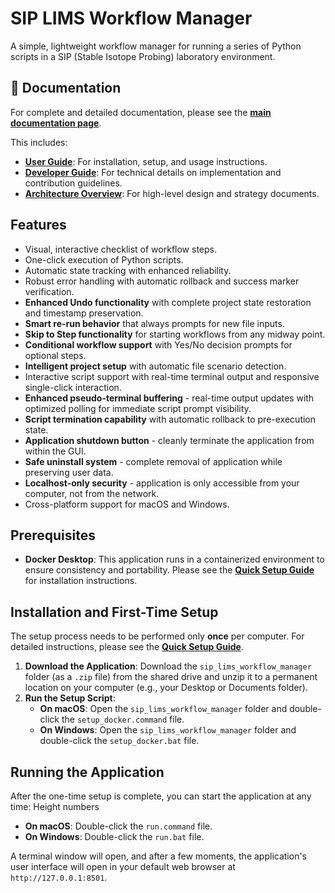# SIP LIMS Workflow Manager

A simple, lightweight workflow manager for running a series of Python scripts in a SIP (Stable Isotope Probing) laboratory environment.

## 📖 Documentation

For complete and detailed documentation, please see the **[main documentation page](docs/index.md)**.

This includes:
- **[User Guide](docs/user_guide)**: For installation, setup, and usage instructions.
- **[Developer Guide](docs/developer_guide)**: For technical details on implementation and contribution guidelines.
- **[Architecture Overview](docs/architecture)**: For high-level design and strategy documents.

## Features

-   Visual, interactive checklist of workflow steps.
-   One-click execution of Python scripts.
-   Automatic state tracking with enhanced reliability.
-   Robust error handling with automatic rollback and success marker verification.
-   **Enhanced Undo functionality** with complete project state restoration and timestamp preservation.
-   **Smart re-run behavior** that always prompts for new file inputs.
-   **Skip to Step functionality** for starting workflows from any midway point.
-   **Conditional workflow support** with Yes/No decision prompts for optional steps.
-   **Intelligent project setup** with automatic file scenario detection.
-   Interactive script support with real-time terminal output and responsive single-click interaction.
-   **Enhanced pseudo-terminal buffering** - real-time output updates with optimized polling for immediate script prompt visibility.
-   **Script termination capability** with automatic rollback to pre-execution state.
-   **Application shutdown button** - cleanly terminate the application from within the GUI.
-   **Safe uninstall system** - complete removal of application while preserving user data.
-   **Localhost-only security** - application is only accessible from your computer, not from the network.
-   Cross-platform support for macOS and Windows.

## Prerequisites

-   **Docker Desktop**: This application runs in a containerized environment to ensure consistency and portability. Please see the **[Quick Setup Guide](docs/user_guide/QUICK_SETUP_GUIDE.md)** for installation instructions.

## Installation and First-Time Setup

The setup process needs to be performed only **once** per computer. For detailed instructions, please see the **[Quick Setup Guide](docs/user_guide/QUICK_SETUP_GUIDE.md)**.

1.  **Download the Application**: Download the `sip_lims_workflow_manager` folder (as a `.zip` file) from the shared drive and unzip it to a permanent location on your computer (e.g., your Desktop or Documents folder).
2.  **Run the Setup Script**:
    -   **On macOS**: Open the `sip_lims_workflow_manager` folder and double-click the `setup_docker.command` file.
    -   **On Windows**: Open the `sip_lims_workflow_manager` folder and double-click the `setup_docker.bat` file.

## Running the Application

After the one-time setup is complete, you can start the application at any time:
Height numbers
-   **On macOS**: Double-click the `run.command` file.
-   **On Windows**: Double-click the `run.bat` file.

A terminal window will open, and after a few moments, the application's user interface will open in your default web browser at `http://127.0.0.1:8501`.